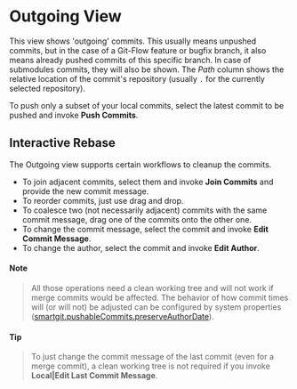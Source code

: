 # Outgoing View

This view shows 'outgoing' commits. This usually means unpushed commits,
but in the case of a Git-Flow feature or bugfix branch, it also means
already pushed commits of this specific branch. In case of submodules
commits, they will also be shown. The *Path* column shows the relative
location of the commit's repository (usually `.` for the currently
selected repository).

To push only a subset of your local commits, select the latest commit to
be pushed and invoke **Push Commits**.

## Interactive Rebase

The Outgoing view supports certain workflows to cleanup the commits.

-   To join adjacent commits, select them and invoke **Join Commits**
    and provide the new commit message.
-   To reorder commits, just use drag and drop.
-   To coalesce two (not necessarily adjacent) commits with the same
    commit message, drag one of the commits onto the other one.
-   To change the commit message, select the commit and invoke **Edit
    Commit Message**.
-   To change the author, select the commit and invoke **Edit Author**.


#### Note
>
>
>All those operations need a clean working tree and will not work if
>merge commits would be affected. The behavior of how commit times will
>(or will not) be adjusted can be configured by system properties
>([smartgit.pushableCommits.preserveAuthorDate](System-Properties.md#smartgitrevertcommitmessagetemplatesmartgit.pushableCommits.preserveAuthorDate)).
>
>


#### Tip
>
>
>To just change the commit message of the last commit (even for a merge
>commit), a clean working tree is not required if you invoke
>**Local\|Edit Last Commit Message**.
>
>
